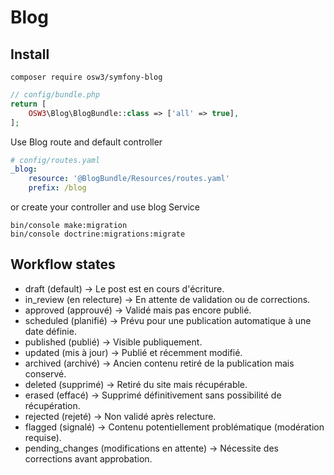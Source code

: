# Blog

## Install
```shell 
composer require osw3/symfony-blog
```


```php 
// config/bundle.php
return [
    OSW3\Blog\BlogBundle::class => ['all' => true],
];
```


Use Blog route and default controller
```yaml 
# config/routes.yaml
_blog:
    resource: '@BlogBundle/Resources/routes.yaml'
    prefix: /blog
```

or create your controller and use blog Service



```shell
bin/console make:migration
bin/console doctrine:migrations:migrate
```



## Workflow states

- draft (default) → Le post est en cours d'écriture.
- in_review (en relecture) → En attente de validation ou de corrections.
- approved (approuvé) → Validé mais pas encore publié.
- scheduled (planifié) → Prévu pour une publication automatique à une date définie.
- published (publié) → Visible publiquement.
- updated (mis à jour) → Publié et récemment modifié.
- archived (archivé) → Ancien contenu retiré de la publication mais conservé.
- deleted (supprimé) → Retiré du site mais récupérable.
- erased (effacé) → Supprimé définitivement sans possibilité de récupération.
- rejected (rejeté) → Non validé après relecture.
- flagged (signalé) → Contenu potentiellement problématique (modération requise).
- pending_changes (modifications en attente) → Nécessite des corrections avant approbation.

